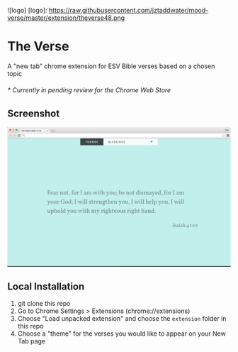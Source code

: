 ![logo]
[logo]: https://raw.githubusercontent.com/jztaddwater/mood-verse/master/extension/theverse48.png
# The Verse 
A "new tab" chrome extension for ESV Bible verses based on a chosen topic 


###### * Currently in pending review for the Chrome Web Store

## Screenshot

![screenshot-2](https://raw.githubusercontent.com/jztaddwater/mood-verse/master/screenshots/2.jpg)

## Local Installation

1. git clone this repo
2. Go to Chrome Settings > Extensions (chrome://extensions)
3. Choose "Load unpacked extension" and choose the `extension` folder in this repo
4. Choose a "theme" for the verses you would like to appear on your New Tab page

